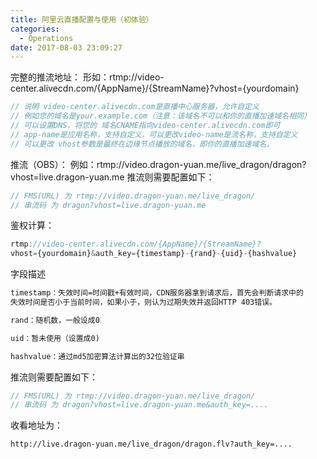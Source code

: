 ```yaml
---
title: 阿里云直播配置与使用（初体验）
categories:
  - Operations
date: 2017-08-03 23:09:27
---
```

完整的推流地址：
形如：rtmp://video-center.alivecdn.com/{AppName}/{StreamName}?vhost={yourdomain}
```js
// 说明 video-center.alivecdn.com是直播中心服务器，允许自定义
// 例如您的域名是your.example.com（注意：该域名不可以和你的直播加速域名相同）
// 可以设置DNS，将您的 域名CNAME指向video-center.alivecdn.com即可 
// app-name是应用名称，支持自定义，可以更改video-name是流名称，支持自定义
// 可以更改 vhost参数是最终在边缘节点播放的域名，即你的直播加速域名。
```

推流（OBS）：
例如：rtmp://video.dragon-yuan.me/live_dragon/dragon?vhost=live.dragon-yuan.me
推流则需要配置如下：
```js
// FMS(URL) 为 rtmp://video.dragon-yuan.me/live_dragon/
// 串流码 为 dragon?vhost=live.dragon-yuan.me
```

鉴权计算：
```js
rtmp://video-center.alivecdn.com/{AppName}/{StreamName}?
vhost={yourdomain}&auth_key={timestamp}-{rand}-{uid}-{hashvalue}
```
字段描述
```html
timestamp：失效时间=时间戳+有效时间，CDN服务器拿到请求后，首先会判断请求中的
失效时间是否小于当前时间，如果小于，则认为过期失效并返回HTTP 403错误。

rand：随机数，一般设成0

uid：暂未使用（设置成0)

hashvalue：通过md5加密算法计算出的32位验证串
```

推流则需要配置如下：
```js
// FMS(URL) 为 rtmp://video.dragon-yuan.me/live_dragon/
// 串流码 为 dragon?vhost=live.dragon-yuan.me&auth_key=....
```

收看地址为：
```html
http://live.dragon-yuan.me/live_dragon/dragon.flv?auth_key=....
```
